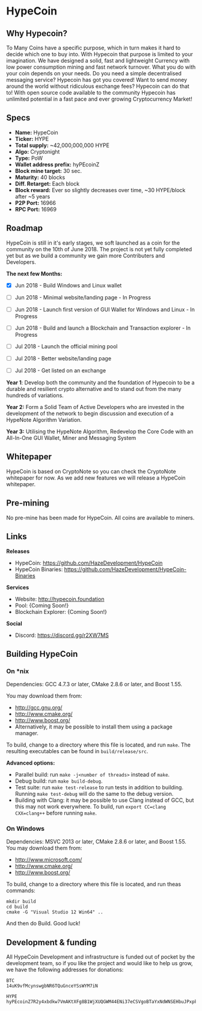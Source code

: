 # HypeCoin

## Why Hypecoin?

To Many Coins have a specific purpose, which in turn makes it hard to decide which one to buy into. With Hypecoin that purpose is limited to your imagination. We have designed a solid, fast and lightweight Currency with low power consumption mining and fast network turnover. What you do with your coin depends on your needs. Do you need a simple decentralised messaging service? Hypecoin has got you covered! Want to send money around the world without ridiculous exchange fees? Hypecoin can do that to! With open source code available to the community Hypecoin has unlimited potential in a fast pace and ever growing Cryptocurrency Market!



## Specs
- **Name:** HypeCoin
- **Ticker:** HYPE
- **Total supply:** ~42,000,000,000 HYPE
- **Algo:** Cryptonight
- **Type:** PoW
- **Wallet address prefix:** hyPEcoinZ
- **Block mine target:** 30 sec.
- **Maturity:** 40 blocks
- **Diff. Retarget:** Each block
- **Block reward:** Ever so slightly decreases over time, ~30 HYPE/block after ~5 years
- **P2P Port:** 16966
- **RPC Port:** 16969


## Roadmap

HypeCoin is still in it's early stages, we soft launched as a coin for the community on the 10th of June 2018. The project is not yet fully completed yet but as we build a community we gain more Contributers and Developers.

**The next few Months:**

- [x]  Jun 2018 - Build Windows and Linux wallet
- [ ]  Jun 2018 - Minimal website/landing page - In Progress
- [ ]  Jun 2018 - Launch first version of GUI Wallet for Windows and Linux - In Progress
- [ ]  Jun 2018 - Build and launch a Blockchain and Transaction explorer - In Progress
- [ ]  Jul 2018 - Launch the official mining pool
- [ ]  Jul 2018 - Better website/landing page
- [ ]  Jul 2018 - Get listed on an exchange


**Year 1**: Develop both the community and the foundation of
Hypecoin to be a durable and resilient crypto alternative and to
stand out from the many hundreds of variations.

**Year 2:** Form a Solid Team of Active Developers who are
invested in the development of the network to begin
discussion and execution of a HypeNote Algorithm Variation.

**Year 3:** Utilising the HypeNote Algorithm, Redevelop the Core
Code with an All-In-One GUI Wallet, Miner and Messaging
System


## Whitepaper

HypeCoin is based on CryptoNote so you can check the CryptoNote whitepaper for now. As we add new features we will release a HypeCoin whitepaper.


## Pre-mining

No pre-mine has been made for HypeCoin. All coins are available to miners.


## Links

**Releases**
- HypeCoin: https://github.com/HazeDevelopment/HypeCoin
- HypeCoin Binaries: https://github.com/HazeDevelopment/HypeCoin-Binaries

**Services**
- Website: http://hypecoin.foundation
- Pool: {Coming Soon!}
- Blockchain Explorer: {Coming Soon!}

**Social**
- Discord: https://discord.gg/r2XW7MS


## Building HypeCoin 

### On *nix

Dependencies: GCC 4.7.3 or later, CMake 2.8.6 or later, and Boost 1.55.

You may download them from:

* http://gcc.gnu.org/
* http://www.cmake.org/
* http://www.boost.org/
* Alternatively, it may be possible to install them using a package manager.

To build, change to a directory where this file is located, and run `make`. The resulting executables can be found in `build/release/src`.

**Advanced options:**

* Parallel build: run `make -j<number of threads>` instead of `make`.
* Debug build: run `make build-debug`.
* Test suite: run `make test-release` to run tests in addition to building. Running `make test-debug` will do the same to the debug version.
* Building with Clang: it may be possible to use Clang instead of GCC, but this may not work everywhere. To build, run `export CC=clang CXX=clang++` before running `make`.

### On Windows
Dependencies: MSVC 2013 or later, CMake 2.8.6 or later, and Boost 1.55. You may download them from:

* http://www.microsoft.com/
* http://www.cmake.org/
* http://www.boost.org/

To build, change to a directory where this file is located, and run theas commands: 
```
mkdir build
cd build
cmake -G "Visual Studio 12 Win64" ..
```

And then do Build.
Good luck!




## Development & funding

All HypeCoin Development and infrastructure is funded out of pocket by the development team, so if you like the project and would like to help us grow, we have the following addresses for donations:

```
BTC
14uK9vfMcynswgbNR6TQuGnceYSsWYM7iN

HYPE
hyPEcoinZ7R2y4xbdkw7VmAKtXFg8B1WjXUQGWM44ENi37eCSVgoBTaYxNdWNSEHbuJPxpkvnz6gVEuEwyAAGmeQbRajSTx8EeA1tWpB
```

